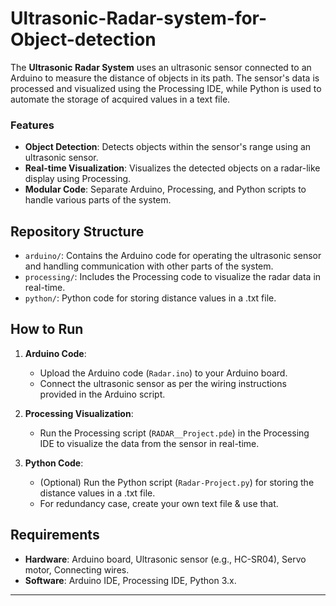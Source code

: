 # Ultrasonic-Radar-system-for-Object-detection


The **Ultrasonic Radar System** uses an ultrasonic sensor connected to an Arduino to measure the distance of objects in its path. The sensor's data is processed and visualized using the Processing IDE, while Python is used to automate the storage of acquired values in a text file.

### Features
- **Object Detection**: Detects objects within the sensor's range using an ultrasonic sensor.
- **Real-time Visualization**: Visualizes the detected objects on a radar-like display using Processing.
- **Modular Code**: Separate Arduino, Processing, and Python scripts to handle various parts of the system.

## Repository Structure

- `arduino/`: Contains the Arduino code for operating the ultrasonic sensor and handling communication with other parts of the system.
- `processing/`: Includes the Processing code to visualize the radar data in real-time.
- `python/`: Python code for storing distance values in a .txt file.

## How to Run

1. **Arduino Code**:
   - Upload the Arduino code (`Radar.ino`) to your Arduino board.
   - Connect the ultrasonic sensor as per the wiring instructions provided in the Arduino script.

2. **Processing Visualization**:
   - Run the Processing script (`RADAR__Project.pde`) in the Processing IDE to visualize the data from the sensor in real-time.

3. **Python Code**:
   - (Optional) Run the Python script (`Radar-Project.py`) for storing the distance values in a .txt file.
   - For redundancy case, create your own text file & use that.

## Requirements

- **Hardware**: Arduino board, Ultrasonic sensor (e.g., HC-SR04), Servo motor, Connecting wires.
- **Software**: Arduino IDE, Processing IDE, Python 3.x.

---
